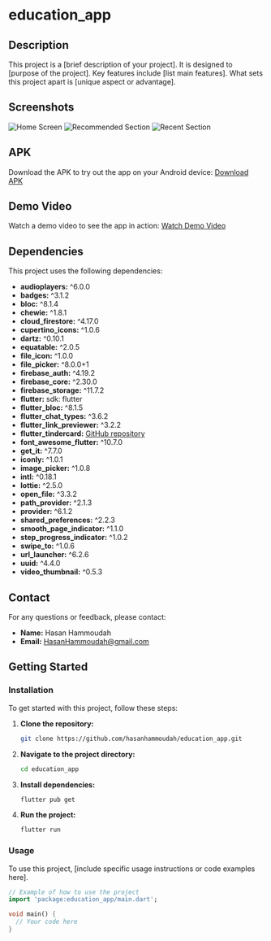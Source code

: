 # education_app

## Description

This project is a [brief description of your project]. It is designed to [purpose of the project]. Key features include [list main features]. What sets this project apart is [unique aspect or advantage].

## Screenshots

![Home Screen](assets/screenshots/home_screen.png)
![Recommended Section](assets/screenshots/recommended_section.png)
![Recent Section](assets/screenshots/recent_section.png)

## APK

Download the APK to try out the app on your Android device:
[Download APK](https://example.com/downloads/sleep_app_ui.apk)

## Demo Video

Watch a demo video to see the app in action:
[Watch Demo Video](https://example.com/videos/sleep_app_ui_demo.mp4)

## Dependencies

This project uses the following dependencies:

- **audioplayers:** ^6.0.0
- **badges:** ^3.1.2
- **bloc:** ^8.1.4
- **chewie:** ^1.8.1
- **cloud_firestore:** ^4.17.0
- **cupertino_icons:** ^1.0.6
- **dartz:** ^0.10.1
- **equatable:** ^2.0.5
- **file_icon:** ^1.0.0
- **file_picker:** ^8.0.0+1
- **firebase_auth:** ^4.19.2
- **firebase_core:** ^2.30.0
- **firebase_storage:** ^11.7.2
- **flutter:** sdk: flutter
- **flutter_bloc:** ^8.1.5
- **flutter_chat_types:** ^3.6.2
- **flutter_link_previewer:** ^3.2.2
- **flutter_tindercard:** [GitHub repository](https://github.com/NonymousMorlock/flutter_tindercard.git)
- **font_awesome_flutter:** ^10.7.0
- **get_it:** ^7.7.0
- **iconly:** ^1.0.1
- **image_picker:** ^1.0.8
- **intl:** ^0.18.1
- **lottie:** ^2.5.0
- **open_file:** ^3.3.2
- **path_provider:** ^2.1.3
- **provider:** ^6.1.2
- **shared_preferences:** ^2.2.3
- **smooth_page_indicator:** ^1.1.0
- **step_progress_indicator:** ^1.0.2
- **swipe_to:** ^1.0.6
- **url_launcher:** ^6.2.6
- **uuid:** ^4.4.0
- **video_thumbnail:** ^0.5.3

## Contact

For any questions or feedback, please contact:

- **Name:** Hasan Hammoudah
- **Email:** [HasanHammoudah@gmail.com](mailto:HasanHammoudah@gmail.com)

## Getting Started

### Installation

To get started with this project, follow these steps:

1. **Clone the repository:**
    ```bash
    git clone https://github.com/hasanhammoudah/education_app.git
    ```

2. **Navigate to the project directory:**
    ```bash
    cd education_app
    ```

3. **Install dependencies:**
    ```bash
    flutter pub get
    ```

4. **Run the project:**
    ```bash
    flutter run
    ```

### Usage

To use this project, [include specific usage instructions or code examples here].

```dart
// Example of how to use the project
import 'package:education_app/main.dart';

void main() {
  // Your code here
}
